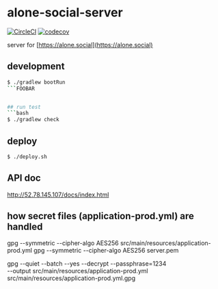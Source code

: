 #  alone-social-server

[![CircleCI](https://circleci.com/gh/alonesocialclub/alone-social-server.svg?style=svg)](https://circleci.com/gh/alonesocialclub/alone-social-server)
[![codecov](https://codecov.io/gh/alonesocialclub/alone-social-server/branch/master/graph/badge.svg)](https://codecov.io/gh/alonesocialclub/alone-social-server)

server for [https://alone.social](https://alone.social)

## development
```bash
$ ./gradlew bootRun
```FOOBAR


## run test
```bash
$ ./gradlew check

```

## deploy

```bash
$ ./deploy.sh
```

## API doc

http://52.78.145.107/docs/index.html

## how secret files (application-prod.yml) are handled
 
gpg --symmetric --cipher-algo AES256 src/main/resources/application-prod.yml
gpg --symmetric --cipher-algo AES256 server.pem

gpg --quiet --batch --yes --decrypt --passphrase=1234  \
--output src/main/resources/application-prod.yml src/main/resources/application-prod.yml.gpg